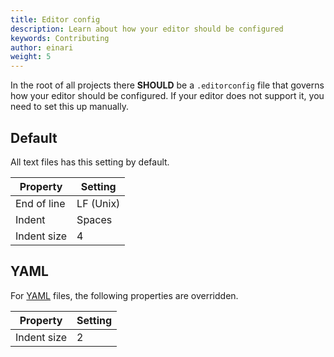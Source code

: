 ```yaml
---
title: Editor config
description: Learn about how your editor should be configured
keywords: Contributing
author: einari
weight: 5
---
```


In the root of all projects there **SHOULD** be a `.editorconfig` file that governs how your editor should be configured.
If your editor does not support it, you need to set this up manually.

## Default

All text files has this setting by default.

| Property    | Setting   |
| ----------- | --------- |
| End of line | LF (Unix) |
| Indent      | Spaces    |
| Indent size | 4         |

## YAML

For [YAML](https://en.wikipedia.org/wiki/YAML) files, the following properties are overridden.

| Property    | Setting   |
| ----------- | --------- |
| Indent size | 2         |
